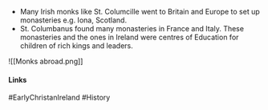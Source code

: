 - Many Irish monks like St. Columcille went to Britain and Europe to set up monasteries e.g. Iona, Scotland.
- St. Columbanus found many monasteries in France and Italy. These monasteries and the ones in Ireland were centres of Education for children of rich kings and leaders.

![[Monks abroad.png]]

#### Links
#EarlyChristanIreland #History 
